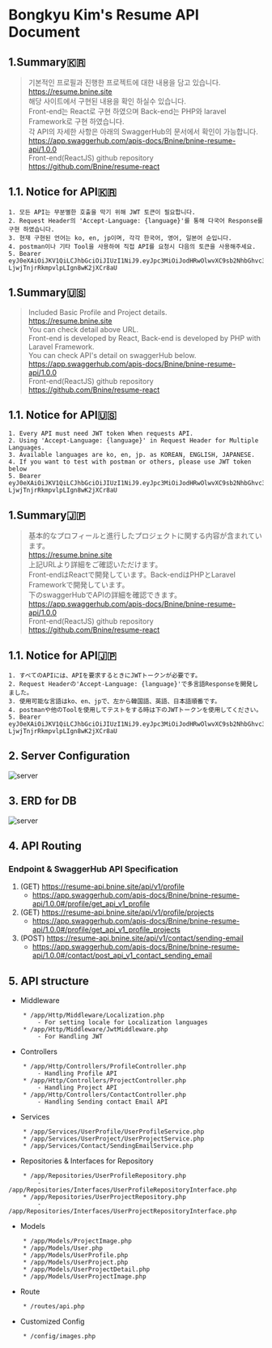 # Bongkyu Kim's Resume API Document
## 1.Summary🇰🇷
> 기본적인 프로필과 진행한 프로젝트에 대한 내용을 담고 있습니다.  
> https://resume.bnine.site   
> 해당 사이트에서 구현된 내용을 확인 하실수 있습니다.  
> Front-end는 React로 구현 하였으며 Back-end는 PHP와 laravel Framework로 구현 하였습니다.    
> 각 API의 자세한 사항은 아래의 SwaggerHub의 문서에서 확인이 가능합니다.  
> https://app.swaggerhub.com/apis-docs/Bnine/bnine-resume-api/1.0.0   
> Front-end(ReactJS) github repository   
> https://github.com/Bnine/resume-react   
## 1.1. Notice for API🇰🇷
```
1. 모든 API는 무분별한 호출을 막기 위해 JWT 토큰이 필요합니다.
2. Request Header의 'Accept-Language: {language}'를 통해 다국어 Response를 구현 하였습니다.
3. 현재 구현된 언어는 ko, en, jp이며, 각각 한국어, 영어, 일본어 순입니다.
4. postman이나 기타 Tool을 사용하여 직접 API를 요청시 다음의 토큰을 사용해주세요.
5. Bearer eyJ0eXAiOiJKV1QiLCJhbGciOiJIUzI1NiJ9.eyJpc3MiOiJodHRwOlwvXC9sb2NhbGhvc3Q6ODA4MFwvYXBpXC9hdXRoXC9sb2dpbiIsImlhdCI6MTY3MjkzNjkwMSwibmJmIjoxNjcyOTM2OTAxLCJqdGkiOiJObmlxZlZEME9VZlBiWnkxIiwic3ViIjoxLCJwcnYiOiIyM2JkNWM4OTQ5ZjYwMGFkYjM5ZTcwMWM0MDA4NzJkYjdhNTk3NmY3In0.kr72QjV0fe4b-LjwjTnjrRkmpvlpLIgn8wK2jXCr8aU
```
## 1.Summary🇺🇸
> Included Basic Profile and Project details.   
> https://resume.bnine.site   
> You can check detail above URL.   
> Front-end is developed by React, Back-end is developed by PHP with Laravel Framework.   
> You can check API's detail on swaggerHub below.   
> https://app.swaggerhub.com/apis-docs/Bnine/bnine-resume-api/1.0.0   
> Front-end(ReactJS) github repository   
> https://github.com/Bnine/resume-react   
## 1.1. Notice for API🇺🇸
```
1. Every API must need JWT token When requests API.
2. Using 'Accept-Language: {language}' in Request Header for Multiple Languages.
3. Available languages are ko, en, jp. as KOREAN, ENGLISH, JAPANESE.
4. If you want to test with postman or others, please use JWT token below
5. Bearer eyJ0eXAiOiJKV1QiLCJhbGciOiJIUzI1NiJ9.eyJpc3MiOiJodHRwOlwvXC9sb2NhbGhvc3Q6ODA4MFwvYXBpXC9hdXRoXC9sb2dpbiIsImlhdCI6MTY3MjkzNjkwMSwibmJmIjoxNjcyOTM2OTAxLCJqdGkiOiJObmlxZlZEME9VZlBiWnkxIiwic3ViIjoxLCJwcnYiOiIyM2JkNWM4OTQ5ZjYwMGFkYjM5ZTcwMWM0MDA4NzJkYjdhNTk3NmY3In0.kr72QjV0fe4b-LjwjTnjrRkmpvlpLIgn8wK2jXCr8aU
```
## 1.Summary🇯🇵
> 基本的なプロフィールと進行したプロジェクトに関する内容が含まれています。   
> https://resume.bnine.site   
> 上記URLより詳細をご確認いただけます。   
> Front-endはReactで開発しています。Back-endはPHPとLaravel Frameworkで開発しています。   
> 下のswaggerHubでAPIの詳細を確認できます。   
> https://app.swaggerhub.com/apis-docs/Bnine/bnine-resume-api/1.0.0   
> Front-end(ReactJS) github repository   
> https://github.com/Bnine/resume-react   
## 1.1. Notice for API🇯🇵
```
1. すべてのAPIには、APIを要求するときにJWTトークンが必要です。
2. Request Headerの'Accept-Language: {language}'で多言語Responseを開発しました。
3. 使用可能な言語はko、en、jpで、左から韓国語、英語、日本語順番です。
4. postmanや他のToolを使用してテストをする時は下のJWTトークンを使用してください。
5. Bearer eyJ0eXAiOiJKV1QiLCJhbGciOiJIUzI1NiJ9.eyJpc3MiOiJodHRwOlwvXC9sb2NhbGhvc3Q6ODA4MFwvYXBpXC9hdXRoXC9sb2dpbiIsImlhdCI6MTY3MjkzNjkwMSwibmJmIjoxNjcyOTM2OTAxLCJqdGkiOiJObmlxZlZEME9VZlBiWnkxIiwic3ViIjoxLCJwcnYiOiIyM2JkNWM4OTQ5ZjYwMGFkYjM5ZTcwMWM0MDA4NzJkYjdhNTk3NmY3In0.kr72QjV0fe4b-LjwjTnjrRkmpvlpLIgn8wK2jXCr8aU
```
## 2. Server Configuration
![server](https://image.tmpbnine.store/resume-japan/png/server-config.png)
## 3. ERD for DB
![server](https://image.tmpbnine.store/resume-japan/png/erd.png)
## 4. API Routing
### Endpoint & SwaggerHub API Specification
1. (GET) https://resume-api.bnine.site/api/v1/profile   
    * https://app.swaggerhub.com/apis-docs/Bnine/bnine-resume-api/1.0.0#/profile/get_api_v1_profile
2. (GET) https://resume-api.bnine.site/api/v1/profile/projects
    * https://app.swaggerhub.com/apis-docs/Bnine/bnine-resume-api/1.0.0#/profile/get_api_v1_profile_projects
3. (POST) https://resume-api.bnine.site/api/v1/contact/sending-email
    * https://app.swaggerhub.com/apis-docs/Bnine/bnine-resume-api/1.0.0#/contact/post_api_v1_contact_sending_email
<!--
> ###Endpoint & SwaggerHub API Specification
>   > 1. (GET) https://resume-api.bnine.site/api/v1/profile
>   >   > * https://app.swaggerhub.com/apis-docs/Bnine/bnine-resume-api/1.0.0#/profile/get_api_v1_profile
>   > 2. (GET) https://resume-api.bnine.site/api/v1/profile/projects
>   >   > * https://app.swaggerhub.com/apis-docs/Bnine/bnine-resume-api/1.0.0#/profile/get_api_v1_profile_projects
>   > 3. (POST) https://resume-api.bnine.site/api/v1/contact/sending-email
>   >   > * https://app.swaggerhub.com/apis-docs/Bnine/bnine-resume-api/1.0.0#/contact/post_api_v1_contact_sending_email
-->
## 5. API structure
- Middleware
```
    * /app/Http/Middleware/Localization.php
        - For setting locale for Localization languages
    * /app/Http/Middleware/JwtMiddleware.php
        - For Handling JWT
```
- Controllers
```
    * /app/Http/Controllers/ProfileController.php
        - Handling Profile API
    * /app/Http/Controllers/ProjectController.php
        - Handling Project API
    * /app/Http/Controllers/ContactController.php
        - Handling Sending contact Email API
```
- Services
```
    * /app/Services/UserProfile/UserProfileService.php
    * /app/Services/UserProject/UserProjectService.php
    * /app/Services/Contact/SendingEmailService.php
```
- Repositories & Interfaces for Repository
```
    * /app/Repositories/UserProfileRepository.php
        - /app/Repositories/Interfaces/UserProfileRepositoryInterface.php
    * /app/Repositories/UserProjectRepository.php
        - /app/Repositories/Interfaces/UserProjectRepositoryInterface.php
```
- Models
```
    * /app/Models/ProjectImage.php
    * /app/Models/User.php
    * /app/Models/UserProfile.php
    * /app/Models/UserProject.php
    * /app/Models/UserProjectDetail.php
    * /app/Models/UserProjectImage.php
```
- Route
```
    * /routes/api.php
```
- Customized Config
```
    * /config/images.php
```
